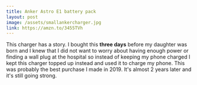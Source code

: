 ```yaml
---
title: Anker Astro E1 battery pack
layout: post
image: /assets/smallankercharger.jpg
link: https://amzn.to/3455TVh
---
```


This charger has a story. I bought this **three days** before my daughter was born and  I knew that I did not want to worry about having enough power or finding a wall plug at the hospital so instead of keeping my phone charged I kept this charger topped up instead and used it to charge my phone. This was probably the best purchase I made in 2019. It's almost 2 years later and it's still going strong.
